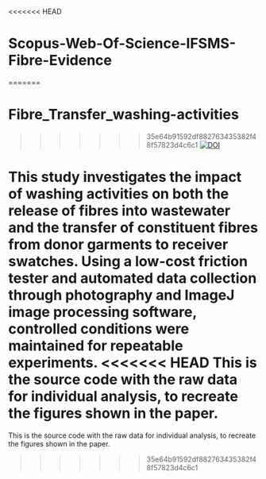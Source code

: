 <<<<<<< HEAD
# Scopus-Web-Of-Science-IFSMS-Fibre-Evidence
=======
# Fibre_Transfer_washing-activities

>>>>>>> 35e64b91592df882763435382f48f57823d4c6c1
[![DOI](XXX.svg)](https://zenodo.org/badge/latestdoi/XXX)

This study investigates the impact of washing activities on both the release of fibres into wastewater and the transfer of constituent fibres from donor garments to receiver swatches. 
Using a low-cost friction tester and automated data collection through photography and ImageJ image processing software, controlled conditions were maintained for repeatable experiments.
<<<<<<< HEAD
This is the source code with the raw data for individual analysis, to recreate  the figures shown in the paper.
=======
This is the source code with the raw data for individual analysis, to recreate  the figures shown in the paper.
>>>>>>> 35e64b91592df882763435382f48f57823d4c6c1
